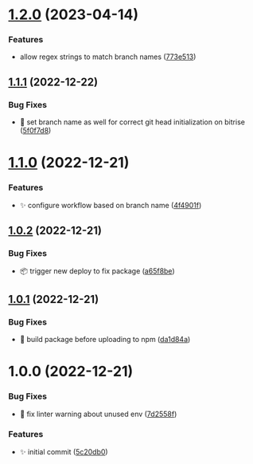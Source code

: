 # [1.2.0](https://github.com/BerniWittmann/semantic-release-bitrise/compare/v1.1.1...v1.2.0) (2023-04-14)


### Features

* allow regex strings to match branch names ([773e513](https://github.com/BerniWittmann/semantic-release-bitrise/commit/773e513584510694b5131518879b029625b358ea))

## [1.1.1](https://github.com/BerniWittmann/semantic-release-bitrise/compare/v1.1.0...v1.1.1) (2022-12-22)


### Bug Fixes

* :bug: set branch name as well for correct git head initialization on bitrise ([5f0f7d8](https://github.com/BerniWittmann/semantic-release-bitrise/commit/5f0f7d81ee1e7ee2a35bbcf581cecf13d67cf505))

# [1.1.0](https://github.com/BerniWittmann/semantic-release-bitrise/compare/v1.0.2...v1.1.0) (2022-12-21)


### Features

* :sparkles: configure workflow based on branch name ([4f4901f](https://github.com/BerniWittmann/semantic-release-bitrise/commit/4f4901f6a887913a60fbd35367a053fceeb07101))

## [1.0.2](https://github.com/BerniWittmann/semantic-release-bitrise/compare/v1.0.1...v1.0.2) (2022-12-21)


### Bug Fixes

* :package: trigger new deploy to fix package ([a65f8be](https://github.com/BerniWittmann/semantic-release-bitrise/commit/a65f8be119efe2adf7a2ecc43733ffec5ba2067f))

## [1.0.1](https://github.com/BerniWittmann/semantic-release-bitrise/compare/v1.0.0...v1.0.1) (2022-12-21)


### Bug Fixes

* :construction_worker: build package before uploading to npm ([da1d84a](https://github.com/BerniWittmann/semantic-release-bitrise/commit/da1d84a35e784e7ce90febd0013a6238653f9b30))

# 1.0.0 (2022-12-21)


### Bug Fixes

* :rotating_light: fix linter warning about unused env ([7d2558f](https://github.com/BerniWittmann/semantic-release-bitrise/commit/7d2558fed10c9d0259455c6cb2fa87bda034bfad))


### Features

* :sparkles: initial commit ([5c20db0](https://github.com/BerniWittmann/semantic-release-bitrise/commit/5c20db0e3219ccc6e53bd5bb04aa039e62bcd72d))
